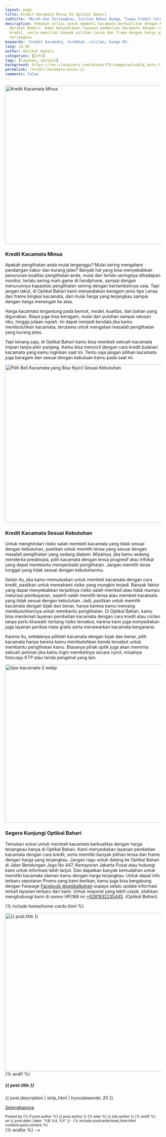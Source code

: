 ```yaml
---
layout: page
title: Kredit Kacamata Minus Di Optikal Bahari
subtitle: 'Murah dan Terjangkau, Cicilan Bebas Bunga, Tanpa Credit Card & Bergaransi'
description: Temukan solusi untuk membeli kacamata berkualitas dengan harga terjangkau di
  Optikal Bahari. Kami menyediakan layanan pembelian kacamata dengan cara
  kredit, serta memiliki banyak pilihan lensa dan frame dengan harga yang
  terjangkau
keywords: 'kredit kacamata, terdekat, cicilan, bunga 0%'
lang: id-ID
author: Optikal Bahari
categories: [Info]
tags: [layanan, optikal]
background: https://res.cloudinary.com/divkqrf7k/image/upload/q_auto,f_avif,w_1200/posts/029
permalink: /kredit-kacamata-minus-2/
comments: false
---
```


<!-- @format -->

<div class="card-deck mb-3">
  <div class="card shadow p-3 mb-5 bg-white rounded">
    <picture>
  <!-- AVIF format -->
  <source
    srcset="
    https://res.cloudinary.com/divkqrf7k/image/upload/q_auto,f_avif,w_480/posts/periksa-mata/periksa-mata-gratis-optikal-bahari-5 480w,https://res.cloudinary.com/divkqrf7k/image/upload/q_auto,f_avif,w_768/posts/periksa-mata/periksa-mata-gratis-optikal-bahari-5 768w,https://res.cloudinary.com/divkqrf7k/image/upload/q_auto,f_avif,w_1200/posts/periksa-mata/periksa-mata-gratis-optikal-bahari-5 1200w
    "
    type="image/avif"
    sizes="(max-width: 768px) 100vw, 768px" />

  <!-- WEBP format -->
  <source
    srcset="
    https://res.cloudinary.com/divkqrf7k/image/upload/q_auto,f_webp,w_480/posts/periksa-mata/periksa-mata-gratis-optikal-bahari-5 480w,https://res.cloudinary.com/divkqrf7k/image/upload/q_auto,f_webp,w_768/posts/periksa-mata/periksa-mata-gratis-optikal-bahari-5 768w,https://res.cloudinary.com/divkqrf7k/image/upload/q_auto,f_webp,w_1200/posts/periksa-mata/periksa-mata-gratis-optikal-bahari-5 1200w
    "
    type="image/webp"
    sizes="(max-width: 768px) 100vw, 768px" />

  <!-- JPEG fallback -->
  <source
    srcset="
    https://res.cloudinary.com/divkqrf7k/image/upload/q_auto,f_jpg,w_480/posts/periksa-mata/periksa-mata-gratis-optikal-bahari-5 480w,https://res.cloudinary.com/divkqrf7k/image/upload/q_auto,f_jpg,w_768/posts/periksa-mata/periksa-mata-gratis-optikal-bahari-5 768w,https://res.cloudinary.com/divkqrf7k/image/upload/q_auto,f_jpg,w_1200/posts/periksa-mata/periksa-mata-gratis-optikal-bahari-5 1200w
    "
    type="image/jpeg"
    sizes="(max-width: 768px) 100vw, 768px" />

  <!-- Final fallback with alt and lazy loading -->

<img
    src="https://res.cloudinary.com/divkqrf7k/image/upload/q_auto,f_jpg,w_768/posts/periksa-mata/periksa-mata-gratis-optikal-bahari-5"
    alt="Kredit Kacamata Minus"
    loading="lazy"
    decoding="async"
    width="768"
    height="512"
    class="card-img-top"
    /> </picture> <div class="card-body"> <h3 class="card-title">Kredit Kacamata
Minus</h3> <p class="card-text text-left"> Apakah penglihatan anda mulai
terganggu? Mulai sering mengalami pandangan kabur dan kurang jelas? Banyak hal
yang bisa menyebabkan penurunan kualitas penglihatan anda, mulai dari terlalu
seringnya dihadapan monitor, terlalu sering main game di handphone, sampai
dengan menurunnya kapasitas penglihatan seiring dengan bertambahnya usia. Tapi
jangan takut, di Optikal Bahari kami menyediakan beragam jenis tipe Lensa dan
frame bingkai kacamata, dari mulai harga yang terjangkau sampai dengan harga
menengah ke atas. </p> <p class="card-text text-left"> Harga kacamata tergantung
pada bentuk, model, kualitas, dan bahan yang digunakan. Biaya juga bisa beragam,
mulai dari puluhan sampai ratusan ribu, hingga jutaan rupiah. Ini dapat menjadi
kendala jika kamu membutuhkan kacamata, terutama untuk mengatasi masalah
penglihatan yang kurang jelas. </p> <p class="card-text text-left"> Tapi tenang
saja, di Optikal Bahari kamu bisa membeli sebuah kacamata impian tanpa pikir
panjang. Kamu bisa mencicil dengan cara kredit bulanan kacamata yang kamu
inginkan saat ini. Tentu saja jangan pilihan kacamata juga beragam dan sesuai
dengan kebutuan kamu pada saat ini. </p> </div>

  </div>
</div>

<div class="card shadow p-3 bg-white mb-5">
  <picture>
  <!-- AVIF format -->
  <source
    srcset="
    https://res.cloudinary.com/divkqrf7k/image/upload/q_auto,f_avif,w_480/posts/periksa-mata/periksa-mata-gratis-optikal-bahari-8 480w,https://res.cloudinary.com/divkqrf7k/image/upload/q_auto,f_avif,w_768/posts/periksa-mata/periksa-mata-gratis-optikal-bahari-8 768w,https://res.cloudinary.com/divkqrf7k/image/upload/q_auto,f_avif,w_1200/posts/periksa-mata/periksa-mata-gratis-optikal-bahari-8 1200w
    "
    type="image/avif"
    sizes="(max-width: 768px) 100vw, 768px" />

  <!-- WEBP format -->
  <source
    srcset="
    https://res.cloudinary.com/divkqrf7k/image/upload/q_auto,f_webp,w_480/posts/periksa-mata/periksa-mata-gratis-optikal-bahari-8 480w,https://res.cloudinary.com/divkqrf7k/image/upload/q_auto,f_webp,w_768/posts/periksa-mata/periksa-mata-gratis-optikal-bahari-8 768w,https://res.cloudinary.com/divkqrf7k/image/upload/q_auto,f_webp,w_1200/posts/periksa-mata/periksa-mata-gratis-optikal-bahari-8 1200w
    "
    type="image/webp"
    sizes="(max-width: 768px) 100vw, 768px" />

  <!-- JPEG fallback -->
  <source
    srcset="
    https://res.cloudinary.com/divkqrf7k/image/upload/q_auto,f_jpg,w_480/posts/periksa-mata/periksa-mata-gratis-optikal-bahari-8 480w,https://res.cloudinary.com/divkqrf7k/image/upload/q_auto,f_jpg,w_768/posts/periksa-mata/periksa-mata-gratis-optikal-bahari-8 768w,https://res.cloudinary.com/divkqrf7k/image/upload/q_auto,f_jpg,w_1200/posts/periksa-mata/periksa-mata-gratis-optikal-bahari-8 1200w
    "
    type="image/jpeg"
    sizes="(max-width: 768px) 100vw, 768px" />

  <!-- Final fallback with alt and lazy loading -->

<img
    src="https://res.cloudinary.com/divkqrf7k/image/upload/q_auto,f_jpg,w_768/posts/periksa-mata/periksa-mata-gratis-optikal-bahari-8"
    alt="Pilih Beli Kacamata yang Bisa Nyicil Sesuai Kebutuhan"
    loading="lazy"
    decoding="async"
    width="768"
    height="512"
    class="card-img-top"
    title="kredit kacamata minus di Optikal Bahari"
    /> </picture>

  <div class="card-body">
    <h3 class="card-title">Kredit Kacamata Sesuai Kebutuhan</h3>
    <p class="card-text text-left">
      Untuk menghindari risiko salah membeli kacamata yang tidak sesuai dengan kebutuhan, pastikan untuk memilih lensa yang sesuai dengan masalah penglihatan yang sedang dialami. Misalnya, jika kamu sedang menderita presbiopia, pilih kacamata dengan lensa progresif atau trifokal yang dapat membantu memperbaiki penglihatan. Jangan memilih lensa tunggal yang tidak sesuai dengan kebutuhanmu.
    </p>
    <p class="card-text text-left">
      Selain itu, jika kamu memutuskan untuk membeli kacamata dengan cara kredit, pastikan untuk memahami risiko yang mungkin terjadi. Banyak faktor yang dapat menyebabkan terjadinya risiko salah membeli atau tidak mampu melunasi pembayaran, seperti salah memilih lensa atau membeli kacamata yang tidak sesuai dengan kebutuhan. Jadi, pastikan untuk memilih kacamata dengan bijak dan benar, hanya karena kamu memang membutuhkannya untuk membantu penglihatan. Di Optikal Bahari, kamu bisa menikmati layanan pembelian kacamata dengan cara kredit atau cicilan tanpa perlu khawatir tentang risiko tersebut, karena kami juga menyediakan juga layanan periksa mata gratis serta menawarkan kacamata bergaransi.
    </p>
    <p class="card-text text-left">
      Karena itu, setidaknya pilihlah kacamata dengan bijak dan benar, pilih kacamata hanya karena kamu membutuhkan benda tersebut untuk membantu penglihatan kamu. Biasanya pihak optik juga akan meminta sebuah jaminan jika kamu ingin membelinya secara nyicil, misalnya fotocopy KTP atau tanda pengenal yang lain.
    </p>
  </div>
</div>

<div class="card-deck mb-3">
  <div class="card shadow p-3 mb-5 bg-white rounded">
    <picture>
  <!-- AVIF format -->
  <source
    srcset="
    https://res.cloudinary.com/divkqrf7k/image/upload/q_auto,f_avif,w_480/posts/periksa-mata/periksa-mata-gratis-optikal-bahari-9 480w,https://res.cloudinary.com/divkqrf7k/image/upload/q_auto,f_avif,w_768/posts/periksa-mata/periksa-mata-gratis-optikal-bahari-9 768w,https://res.cloudinary.com/divkqrf7k/image/upload/q_auto,f_avif,w_1200/posts/periksa-mata/periksa-mata-gratis-optikal-bahari-9 1200w
    "
    type="image/avif"
    sizes="(max-width: 768px) 100vw, 768px" />

  <!-- WEBP format -->
  <source
    srcset="
    https://res.cloudinary.com/divkqrf7k/image/upload/q_auto,f_webp,w_480/posts/periksa-mata/periksa-mata-gratis-optikal-bahari-9 480w,https://res.cloudinary.com/divkqrf7k/image/upload/q_auto,f_webp,w_768/posts/periksa-mata/periksa-mata-gratis-optikal-bahari-9 768w,https://res.cloudinary.com/divkqrf7k/image/upload/q_auto,f_webp,w_1200/posts/periksa-mata/periksa-mata-gratis-optikal-bahari-9 1200w
    "
    type="image/webp"
    sizes="(max-width: 768px) 100vw, 768px" />

  <!-- JPEG fallback -->
  <source
    srcset="
    https://res.cloudinary.com/divkqrf7k/image/upload/q_auto,f_jpg,w_480/posts/periksa-mata/periksa-mata-gratis-optikal-bahari-9 480w,https://res.cloudinary.com/divkqrf7k/image/upload/q_auto,f_jpg,w_768/posts/periksa-mata/periksa-mata-gratis-optikal-bahari-9 768w,https://res.cloudinary.com/divkqrf7k/image/upload/q_auto,f_jpg,w_1200/posts/periksa-mata/periksa-mata-gratis-optikal-bahari-9 1200w
    "
    type="image/jpeg"
    sizes="(max-width: 768px) 100vw, 768px" />

  <!-- Final fallback with alt and lazy loading -->

<img
    src="https://res.cloudinary.com/divkqrf7k/image/upload/q_auto,f_jpg,w_768/posts/periksa-mata/periksa-mata-gratis-optikal-bahari-9"
    alt="tips-kacamata-2.webp"
    loading="lazy"
    decoding="async"
    width="768"
    height="512"
    class="card-img-top"
    title="kredit kacamata minus di Optikal Bahari"
    /> </picture> <div class="card-body"> <h3 class="card-title">Segera Kunjungi
Optikal Bahari</h3> <p class="card-text text-left"> Temukan solusi untuk membeli
kacamata berkualitas dengan harga terjangkau hanya di Optikal Bahari. Kami
menyediakan layanan pembelian kacamata dengan cara kredit, serta memiliki banyak
pilihan lensa dan frame dengan harga yang terjangkau. Jangan ragu untuk datang
ke Optikal Bahari di Jalan Bendungan Jago No 447, Kemayoran Jakarta Pusat atau
hubungi kami untuk informasi lebih lanjut. Dan dapatkan banyak kemudahan untuk
memiliki kacamata idaman kamu dengan harga terjangkau. Untuk dapat info terbaru
seputaran Promo yang kami berikan, kamu juga bisa bergabung dengan Fanpage <a
          href="https://www.facebook.com/optikalbahari"
          id="FBClick"
          title="Facebook Page Optikal Bahari"
          class="FacebookPage">Facebook @optikalbahari</a> supaya selalu update
informasi terkait layanan terbaru dari kami. Untuk respond yang lebih cepat,
silahkan menghubungi kami di nomor HP/WA ini <a
          href="https://api.whatsapp.com/send?phone=6281932235445&text=Hallo%2C+saya+butuh+informasi+lebih+lanjut+mengenai+Optikal+Bahari"
          id="WhatsAppClick"
          class="WhatsAppCall"
          title="Call WhatsApp">+6281932235445</a>. <em>(Optikal Bahari)</em>

</p> </div>

  </div>
</div>

{% include home/home-cards.html %}

<!--
  <section id="posts-category">        <div class="card-deck">
            {% for post in site.categories.Lensa limit : 3 %}
                <div class="card shadow p-3 mb-5 bg-white rounded">
                    <a href="{{ post.url | prepend: site.baseurl | replace: '//', '/' }}">
                        {% if page.background %}
                        <picture>
  <!-- AVIF format -->
  <source
    srcset="
    https://res.cloudinary.com/divkqrf7k/image/upload/q_auto,f_avif,w_480/bg-index-arch-5 480w,https://res.cloudinary.com/divkqrf7k/image/upload/q_auto,f_avif,w_768/bg-index-arch-5 768w,https://res.cloudinary.com/divkqrf7k/image/upload/q_auto,f_avif,w_1200/bg-index-arch-5 1200w
    "
    type="image/avif"
    sizes="(max-width: 768px) 100vw, 768px" />

  <!-- WEBP format -->
  <source
    srcset="
    https://res.cloudinary.com/divkqrf7k/image/upload/q_auto,f_webp,w_480/bg-index-arch-5 480w,https://res.cloudinary.com/divkqrf7k/image/upload/q_auto,f_webp,w_768/bg-index-arch-5 768w,https://res.cloudinary.com/divkqrf7k/image/upload/q_auto,f_webp,w_1200/bg-index-arch-5 1200w
    "
    type="image/webp"
    sizes="(max-width: 768px) 100vw, 768px" />

  <!-- JPEG fallback -->
  <source
    srcset="
    https://res.cloudinary.com/divkqrf7k/image/upload/q_auto,f_jpg,w_480/bg-index-arch-5 480w,https://res.cloudinary.com/divkqrf7k/image/upload/q_auto,f_jpg,w_768/bg-index-arch-5 768w,https://res.cloudinary.com/divkqrf7k/image/upload/q_auto,f_jpg,w_1200/bg-index-arch-5 1200w
    "
    type="image/jpeg"
    sizes="(max-width: 768px) 100vw, 768px" />

  <!-- Final fallback with alt and lazy loading -->

<img
    src="https://res.cloudinary.com/divkqrf7k/image/upload/q_auto,f_jpg,w_768/bg-index-arch-5"
    alt="{{ post.title }}"
    loading="lazy"
    decoding="async"
    width="768"
    height="512"
    class="card-img-top"
    /> </picture> </a> {% endif %} <div class="card-body">

<h5 class="card-title"> {{ post.title }} </h5>
<p class="card-text text-left">{{ post.description | strip_html | truncatewords: 20 }}.</p>
<p class="card-text text-left">
<a class="btn btn-primary rounded-pill" href="{{ post.url | prepend: site.baseurl | replace: '//', '/' }}">
Selengkapnya</a> </p> </div> <div class="card-footer">
<small class="text-muted"> Posted by {% if post.author %} {{ post.author }}
{% else %} {{ site.author }} {% endif %} on {{ post.date | date: '%B %d, %Y' }}
&middot; {% include postcards/read_time.html content=post.content %} </small>
</div> </div> {% endfor %} </div> </section> -->
